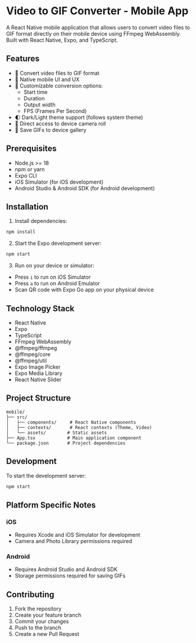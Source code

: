 # Video to GIF Converter - Mobile App

A React Native mobile application that allows users to convert video files to GIF format directly on their mobile device using FFmpeg WebAssembly. Built with React Native, Expo, and TypeScript.

## Features

- 🎥 Convert video files to GIF format
- 📱 Native mobile UI and UX
- 🎨 Customizable conversion options:
  - Start time
  - Duration
  - Output width
  - FPS (Frames Per Second)
- 🌓 Dark/Light theme support (follows system theme)
- 📸 Direct access to device camera roll
- 💾 Save GIFs to device gallery

## Prerequisites

- Node.js >= 18
- npm or yarn
- Expo CLI
- iOS Simulator (for iOS development)
- Android Studio & Android SDK (for Android development)

## Installation

1. Install dependencies:
```bash
npm install
```

2. Start the Expo development server:
```bash
npm start
```

3. Run on your device or simulator:
- Press `i` to run on iOS Simulator
- Press `a` to run on Android Emulator
- Scan QR code with Expo Go app on your physical device

## Technology Stack

- React Native
- Expo
- TypeScript
- FFmpeg WebAssembly
- @ffmpeg/ffmpeg
- @ffmpeg/core
- @ffmpeg/util
- Expo Image Picker
- Expo Media Library
- React Native Slider

## Project Structure

```
mobile/
├── src/
│   ├── components/     # React Native components
│   ├── contexts/       # React contexts (Theme, Video)
│   └── assets/        # Static assets
├── App.tsx            # Main application component
└── package.json       # Project dependencies
```

## Development

To start the development server:

```bash
npm start
```

## Platform Specific Notes

### iOS
- Requires Xcode and iOS Simulator for development
- Camera and Photo Library permissions required

### Android
- Requires Android Studio and Android SDK
- Storage permissions required for saving GIFs

## Contributing

1. Fork the repository
2. Create your feature branch
3. Commit your changes
4. Push to the branch
5. Create a new Pull Request 